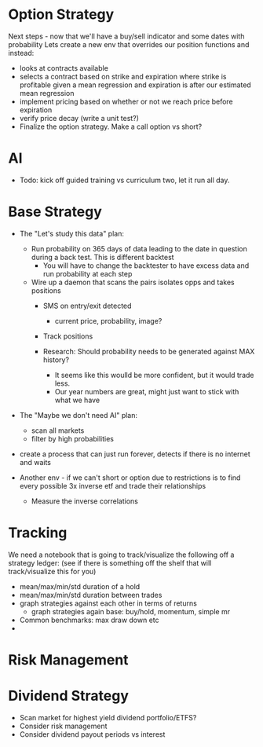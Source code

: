 
# Option Strategy

Next steps - now that we'll have a buy/sell indicator and some dates with probability
Lets create a new env that overrides our position functions and instead:
* looks at contracts available 
* selects a contract based on strike and expiration where strike is profitable given a mean regression and expiration is after our estimated mean regression
* implement pricing based on whether or not we reach price before expiration
* verify price decay (write a unit test?)
* Finalize the option strategy. Make a call option vs short?

# AI

* Todo: kick off guided training vs curriculum two, let it run all day.

# Base Strategy

* The "Let's study this data" plan:
  * Run probability on 365 days of data leading to the date in question during a back test. This is different backtest
    * You will have to change the backtester to have excess data and run probability at each step
  * Wire up a daemon that scans the pairs isolates opps and takes positions
    * SMS on entry/exit detected
      * current price, probability, image?
    * Track positions
    
    * Research: Should probability needs to be generated against MAX history?
      * It seems like this woulld be more confident, but it would trade less. 
      * Our year numbers are great, might just want to stick with what we have

* The "Maybe we don't need AI" plan:
    * scan all markets
    * filter by high probabilities
    
* create a process that can just run forever, detects if there is no internet and waits
* Another env - if we can't short or option due to restrictions is to find every possible 3x inverse etf and trade their relationships
  * Measure the inverse correlations

# Tracking

We need a notebook that is going to track/visualize the following off a strategy ledger:
(see if there is something off the shelf that will track/visualize this for you)
* mean/max/min/std duration of a hold
* mean/max/min/std duration between trades
* graph strategies against each other in terms of returns
  * graph strategies again base: buy/hold, momentum, simple mr
* Common benchmarks: max draw down etc
* 

# Risk Management




# Dividend Strategy

* Scan market for highest yield dividend portfolio/ETFS?
* Consider risk management
* Consider dividend payout periods vs interest